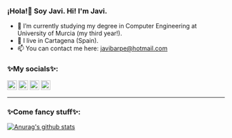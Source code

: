 ### ¡Hola!👋 Soy Javi. Hi! I'm Javi.

- 🔭 I’m currently studying my degree in Computer Engineering at University of Murcia (my third year!). 
-  📍 I live in Cartagena (Spain). 
- 📫 You can contact me here: javibarpe@hotmail.com

### ✨My socials✨:
   [<img alt="Lolero_2000 | Twitter" width="22px" src="https://external-content.duckduckgo.com/iu/?u=http%3A%2F%2F1000logos.net%2Fwp-content%2Fuploads%2F2017%2F06%2FTwitter-Logo.png&f=1&nofb=1" />][twitter]
   [<img alt="Lolero_2000 | Telegram" width="22px" src="https://external-content.duckduckgo.com/iu/?u=https%3A%2F%2Fupload.wikimedia.org%2Fwikipedia%2Fcommons%2Fthumb%2F8%2F83%2FTelegram_2019_Logo.svg%2F1024px-Telegram_2019_Logo.svg.png&f=1&nofb=1" />][telegram]
   [<img alt="Lolero_2000 | Instagram" width="22px" src="https://external-content.duckduckgo.com/iu/?u=http%3A%2F%2F1000marcas.net%2Fwp-content%2Fuploads%2F2019%2F11%2FInstagram-logo.png&f=1&nofb=1" />][instagram]
   [<img alt="uuuuh misteryous button" width="22px" src="https://external-content.duckduckgo.com/iu/?u=http%3A%2F%2Fwww.clipartbest.com%2Fcliparts%2FLTK%2FzRE%2FLTKzREpGc.png&f=1&nofb=1" />][uuuh]

---

[twitter]: https://twitter.com/lolero_2000
[telegram]: https://t.me/Lolero_2000
[instagram]: https://www.instagram.com/lolero_2000
[uuuh]: https://matias.ma/nsfw/

### ✨Come fancy stuff✨:

[![Anurag's github stats](https://github-readme-stats.vercel.app/api?username=Lolero2000&theme=dracula)](https://github.com/anuraghazra/github-readme-stats)


<!--
**Lolero2000/Lolero2000** is a ✨ _special_ ✨ repository because its `README.md` (this file) appears on your GitHub profile.

Here are some ideas to get you started:

- 🔭 I’m currently studying my degree in Computer Engineering at University of Murcia (my third year!). 
- 🌱 I’m currently learning ...
- 👯 I’m looking to collaborate on ...
- 🤔 I’m looking for help with ...
- 
- 💬 I live in Cartagena (Spain). Ask me about ...
- 📫 You can contact me here: javibarpe@hotmail.com
- 😄 Pronouns: ...
- ⚡ Fun fact: ...
-->
